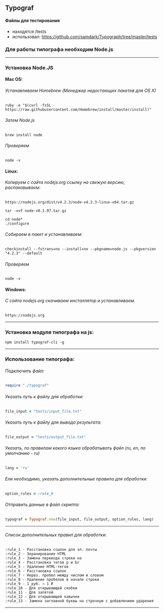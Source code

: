 ## Typograf

#### Файлы для тестирования

+ находятся /tests
+ использовал:  https://github.com/samdark/Typograph/tree/master/tests


### Для работы типографа необходим Node.js

---

### Установка Node.JS 


#### Mac OS:


###### Устанавливаем Homebrew (Менеджер недостающих пакетов для OS X)

```
ruby -e "$(curl -fsSL https://raw.githubusercontent.com/Homebrew/install/master/install)"
```

###### Затем Node.js

```
brew install node
```

###### Проверяем

```
node -v
```

#### Linux:

###### Копируем с сайта nodejs.org ссылку на свежую версию, распаковываем:

```
https://nodejs.org/dist/v4.2.3/node-v4.2.3-linux-x64.tar.gz

tar -xvf node-v0.1.97.tar.gz

cd node*
./configure
```

###### Собираем в пакет и устанавливаем:

```
checkinstall --fstrans=no --install=no --pkgname=node.js --pkgversion "4.2.3" --default
```

###### Проверяем

```
node -v
```

#### Windows:


###### С сайта nodejs.org скачиваем инсталлятор и устанавливаем.

```
https://nodejs.org
```
---


### Установка модуля типографа на js:

```
npm install typograf-cli -g
```
---


### Использование типографа:

###### Подключить файл:

```ruby
require "./typograf"
```

###### Указать путь к файлу для обработки:

```ruby
file_input = "tests/input_file.txt"
```

###### Указать путь к файлу для вывода результата:

```ruby
file_output = "tests/output_file.txt"
```

###### Указать, по правилам какого языка обрабатывать файл (ru, en, по умолчанию - ru)

```ruby
lang = 'ru'
```

###### Ели необходимо, указать дополнительные правила для обработки:

```ruby
option_rules = :rule_0
```

###### Отправить данные в файл скрипта:

```ruby
typograf = Typograf.new(file_input, file_output, option_rules, lang)
```

---
###### Список дополнительных правил для обработки:

```
:rule_1 - Расстановка ссылок для эл. почты
:rule_2 - Экранирование HTML
:rule_3 - Замена перевода строки на
:rule_4 - Расстановка тегов p и br
:rule_5 - Удаление HTML-тегов
:rule_6 - Расстановка ссылок
:rule_7 - Нераз. пробел между числом и словом
:rule_8 - Удаление пробелов в начале строки
:rule_9 - 1 руб. → 1 ₽
:rule_10 - Для открывающей скобки
:rule_11 - Для запятой
:rule_12 - Для открывающей кавычки
:rule_13 - Замена заглавной буквы на строчную с добавлением ударения
```
---










